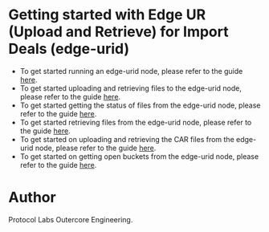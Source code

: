 # Getting started with Edge UR (Upload and Retrieve) for Import Deals (edge-urid)

- To get started running an edge-urid node, please refer to the guide [here](running_node.md).
- To get started uploading and retrieving files to the edge-urid node, please refer to the guide [here](upload_file.md).
- To get started getting the status of files from the edge-urid node, please refer to the guide [here](check_status.md).
- To get started retrieving files from the edge-urid node, please refer to the guide [here](retrieve_gateway.md).
- To get started on uploading and retrieving the CAR files from the edge-urid node, please refer to the guide [here](upload_car_file.md).
- To get started on getting open buckets from the edge-urid node, please refer to the guide [here](get_buckets_collections.md).
# Author
Protocol Labs Outercore Engineering.
